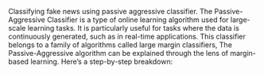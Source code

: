 Classifying fake news using passive aggressive classifier.
The Passive-Aggressive Classifier is a type of online learning algorithm used for large-scale learning tasks. It is particularly useful for tasks where the data is  continuously generated, such as in real-time applications. This classifier belongs to a family of algorithms called large margin classifiers,
The Passive-Aggressive algorithm can be explained through the lens of margin-based learning. Here’s a step-by-step breakdown:

